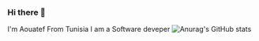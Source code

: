 ### Hi there 👋
I'm Aouatef From Tunisia I am a Software deveper 
![Anurag's GitHub stats](https://github-readme-stats.vercel.app/api?username=aouatefm&hide=contribs,prs)


<!--
**aouatefm/aouatefm** is a ✨ _special_ ✨ repository because its `README.md` (this file) appears on your GitHub profile.

Here are some ideas to get you started:

- 🔭 I’m currently working on ...
- 🌱 I’m currently learning ...
- 👯 I’m looking to collaborate on ...
- 🤔 I’m looking for help with ...
- 💬 Ask me about ...
- 📫 How to reach me: ...
- 😄 Pronouns: ...
- ⚡ Fun fact: ...
-->
